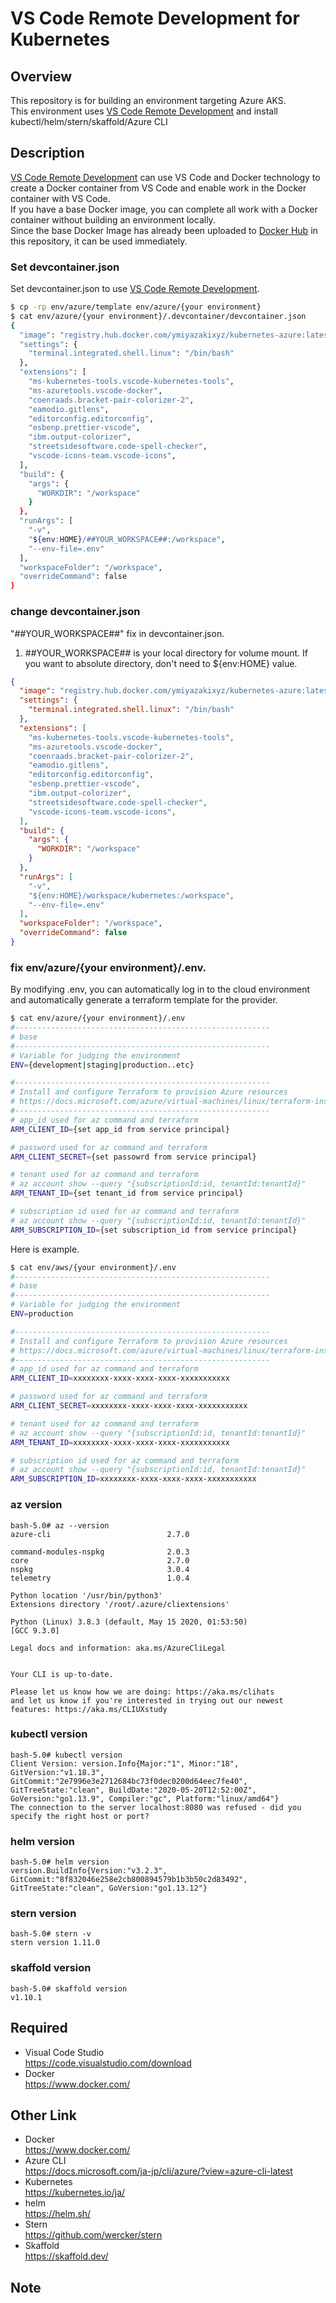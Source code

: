# VS Code Remote Development for Kubernetes

## Overview

This repository is for building an environment targeting Azure AKS.  
This environment uses [VS Code Remote Development](https://code.visualstudio.com/docs/remote/remote-overview) and install kubectl/helm/stern/skaffold/Azure CLI

## Description

[VS Code Remote Development](https://code.visualstudio.com/docs/remote/remote-overview) can use VS Code and Docker technology to create a Docker container from VS Code and enable work in the Docker container with VS Code.  
If you have a base Docker image, you can complete all work with a Docker container without building an environment locally.  
Since the base Docker Image has already been uploaded to [Docker Hub](https://hub.docker.com/) in this repository, it can be used immediately.

### Set devcontainer.json

Set devcontainer.json to use [VS Code Remote Development](https://code.visualstudio.com/docs/remote/remote-overview).

```bash
$ cp -rp env/azure/template env/azure/{your environment}
$ cat env/azure/{your environment}/.devcontainer/devcontainer.json
{
  "image": "registry.hub.docker.com/ymiyazakixyz/kubernetes-azure:latest",
  "settings": {
    "terminal.integrated.shell.linux": "/bin/bash"
  },
  "extensions": [
    "ms-kubernetes-tools.vscode-kubernetes-tools",
    "ms-azuretools.vscode-docker",
    "coenraads.bracket-pair-colorizer-2",
    "eamodio.gitlens",
    "editorconfig.editorconfig",
    "esbenp.prettier-vscode",
    "ibm.output-colorizer",
    "streetsidesoftware.code-spell-checker",
    "vscode-icons-team.vscode-icons",
  ],
  "build": {
    "args": {
      "WORKDIR": "/workspace"
    }
  },
  "runArgs": [
    "-v",
    "${env:HOME}/##YOUR_WORKSPACE##:/workspace",
    "--env-file=.env"
  ],
  "workspaceFolder": "/workspace",
  "overrideCommand": false
}
```

### change devcontainer.json

"##YOUR_WORKSPACE##" fix in devcontainer.json.

1. ##YOUR_WORKSPACE## is your local directory for volume mount. If you want to absolute directory, don't need to \${env:HOME} value.

```json
{
  "image": "registry.hub.docker.com/ymiyazakixyz/kubernetes-azure:latest",
  "settings": {
    "terminal.integrated.shell.linux": "/bin/bash"
  },
  "extensions": [
    "ms-kubernetes-tools.vscode-kubernetes-tools",
    "ms-azuretools.vscode-docker",
    "coenraads.bracket-pair-colorizer-2",
    "eamodio.gitlens",
    "editorconfig.editorconfig",
    "esbenp.prettier-vscode",
    "ibm.output-colorizer",
    "streetsidesoftware.code-spell-checker",
    "vscode-icons-team.vscode-icons",
  ],
  "build": {
    "args": {
      "WORKDIR": "/workspace"
    }
  },
  "runArgs": [
    "-v",
    "${env:HOME}/workspace/kubernetes:/workspace",
    "--env-file=.env"
  ],
  "workspaceFolder": "/workspace",
  "overrideCommand": false
}
```

### fix env/azure/{your environment}/.env.

By modifying .env, you can automatically log in to the cloud environment and automatically generate a terraform template for the provider.

```bash
$ cat env/azure/{your environment}/.env
#---------------------------------------------------------
# base
#---------------------------------------------------------
# Variable for judging the environment
ENV={development|staging|production..etc}

#---------------------------------------------------------
# Install and configure Terraform to provision Azure resources
# https://docs.microsoft.com/azure/virtual-machines/linux/terraform-install-configure
#---------------------------------------------------------
# app_id used for az command and terraform
ARM_CLIENT_ID={set app_id from service principal}

# password used for az command and terraform
ARM_CLIENT_SECRET={set passowrd from service principal}

# tenant used for az command and terraform
# az account show --query "{subscriptionId:id, tenantId:tenantId}"
ARM_TENANT_ID={set tenant_id from service principal}

# subscription id used for az command and terraform
# az account show --query "{subscriptionId:id, tenantId:tenantId}"
ARM_SUBSCRIPTION_ID={set subscription_id from service principal}
```

Here is example.

```bash
$ cat env/aws/{your environment}/.env
#---------------------------------------------------------
# base
#---------------------------------------------------------
# Variable for judging the environment
ENV=production

#---------------------------------------------------------
# Install and configure Terraform to provision Azure resources
# https://docs.microsoft.com/azure/virtual-machines/linux/terraform-install-configure
#---------------------------------------------------------
# app_id used for az command and terraform
ARM_CLIENT_ID=xxxxxxxx-xxxx-xxxx-xxxx-xxxxxxxxxxx

# password used for az command and terraform
ARM_CLIENT_SECRET=xxxxxxxx-xxxx-xxxx-xxxx-xxxxxxxxxxx

# tenant used for az command and terraform
# az account show --query "{subscriptionId:id, tenantId:tenantId}"
ARM_TENANT_ID=xxxxxxxx-xxxx-xxxx-xxxx-xxxxxxxxxxx

# subscription id used for az command and terraform
# az account show --query "{subscriptionId:id, tenantId:tenantId}"
ARM_SUBSCRIPTION_ID=xxxxxxxx-xxxx-xxxx-xxxx-xxxxxxxxxxx
```

### az version

```
bash-5.0# az --version
azure-cli                          2.7.0

command-modules-nspkg              2.0.3
core                               2.7.0
nspkg                              3.0.4
telemetry                          1.0.4

Python location '/usr/bin/python3'
Extensions directory '/root/.azure/cliextensions'

Python (Linux) 3.8.3 (default, May 15 2020, 01:53:50) 
[GCC 9.3.0]

Legal docs and information: aka.ms/AzureCliLegal


Your CLI is up-to-date.

Please let us know how we are doing: https://aka.ms/clihats
and let us know if you're interested in trying out our newest features: https://aka.ms/CLIUXstudy
```

### kubectl version

```
bash-5.0# kubectl version
Client Version: version.Info{Major:"1", Minor:"18", GitVersion:"v1.18.3", GitCommit:"2e7996e3e2712684bc73f0dec0200d64eec7fe40", GitTreeState:"clean", BuildDate:"2020-05-20T12:52:00Z", GoVersion:"go1.13.9", Compiler:"gc", Platform:"linux/amd64"}
The connection to the server localhost:8080 was refused - did you specify the right host or port?
```

### helm version

```
bash-5.0# helm version
version.BuildInfo{Version:"v3.2.3", GitCommit:"8f832046e258e2cb800894579b1b3b50c2d83492", GitTreeState:"clean", GoVersion:"go1.13.12"}
```

### stern version

```
bash-5.0# stern -v
stern version 1.11.0
```

### skaffold version

```
bash-5.0# skaffold version
v1.10.1
```

## Required

- Visual Code Studio  
  https://code.visualstudio.com/download
- Docker  
  https://www.docker.com/

## Other Link

- Docker  
https://www.docker.com/
- Azure CLI  
https://docs.microsoft.com/ja-jp/cli/azure/?view=azure-cli-latest
- Kubernetes  
https://kubernetes.io/ja/
- helm  
https://helm.sh/
- Stern  
https://github.com/wercker/stern
- Skaffold  
https://skaffold.dev/

## Note
